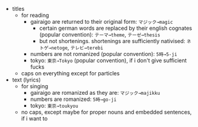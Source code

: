 * titles
  * for reading
    * gairaigo are returned to their original form: <code>マジック→magic</code>
      * certain german words are replaced by their english cognates (popular convention): <code>テーマ→theme</code>, <code>テーゼ→thesis</code>
      * but not shortenings. shortenings are sufficiently nativised: <code>ネトゲ→netoge</code>, <code>テレビ→terebi</code>
    * numbers are not romanized (popular convention): <code>5時→5-ji</code>
    * tokyo: <code>東京→Tokyo</code> (popular convention), if i don't give sufficient fucks
  * caps on everything except for particles
* text (lyrics)
  * for singing
    * gairaigo are romanized as they are: <code>マジック→majikku</code>
    * numbers are romanized: <code>5時→go-ji</code>
    * tokyo: <code>東京→toukyou</code>
  * no caps, except maybe for proper nouns and embedded sentences, if i want to